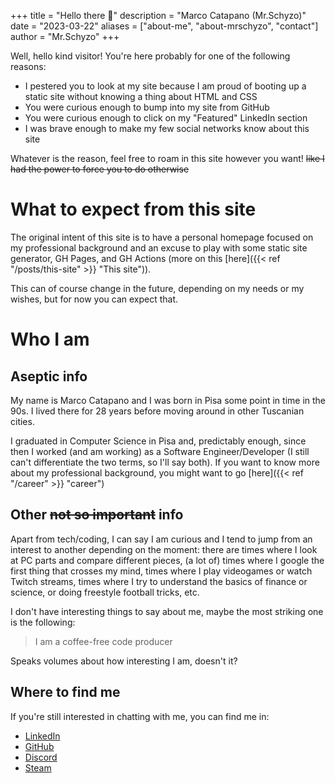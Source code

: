 +++
title = "Hello there 👋"
description = "Marco Catapano (Mr.Schyzo)"
date = "2023-03-22"
aliases = ["about-me", "about-mrschyzo", "contact"]
author = "Mr.Schyzo"
+++

Well, hello kind visitor! You're here probably for one of the following reasons:
- I pestered you to look at my site because I am proud of booting up a static site
  without knowing a thing about HTML and CSS
- You were curious enough to bump into my site from GitHub
- You were curious enough to click on my "Featured" LinkedIn section
- I was brave enough to make my few social networks know about this site

Whatever is the reason, feel free to roam in this site however you want! 
~~like I had the power to force you to do otherwise~~

# What to expect from this site
The original intent of this site is to have a personal homepage focused on my professional background
and an excuse to play with some static site generator, GH Pages, and GH Actions 
(more on this [here]({{< ref "/posts/this-site" >}} "This site")).

This can of course change in the future, depending on my needs or my wishes, but for now you can expect that.

# Who I am
## Aseptic info
My name is Marco Catapano and I was born in Pisa some point in time in the 90s. I lived there for 28 years before
moving around in other Tuscanian cities.

I graduated in Computer Science in Pisa and, predictably enough, since then I worked (and am working) as a 
Software Engineer/Developer (I still can't differentiate the two terms, so I'll say both).
If you want to know more about my professional background, you might want to go [here]({{< ref "/career" >}} "career")

## Other ~~not so important~~ info
Apart from tech/coding, I can say I am curious and I tend to jump from an interest to another depending 
on the moment: there are times where I look at PC parts and compare different pieces, 
(a lot of) times where I google the first thing that crosses my mind, times where I play videogames or watch Twitch streams, 
times where I try to understand the basics of finance or science, or doing freestyle football tricks, etc.

I don't have interesting things to say about me, maybe the most striking one is the following:

> I am a coffee-free code producer

Speaks volumes about how interesting I am, doesn't it? 

## Where to find me
If you're still interested in chatting with me, you can find me in:
- [LinkedIn](https://www.linkedin.com/in/marco-catapano/)
- [GitHub](https://github.com/mrschyzo/)
- [Discord](https://discordapp.com/users/143775631535112192)
- [Steam](https://steamcommunity.com/id/mrschyzo/)
